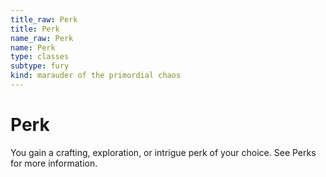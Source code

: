 ```yaml
---
title_raw: Perk
title: Perk
name_raw: Perk
name: Perk
type: classes
subtype: fury
kind: marauder of the primordial chaos
---
```


# Perk

You gain a crafting, exploration, or intrigue perk of your choice. See Perks for more information.
